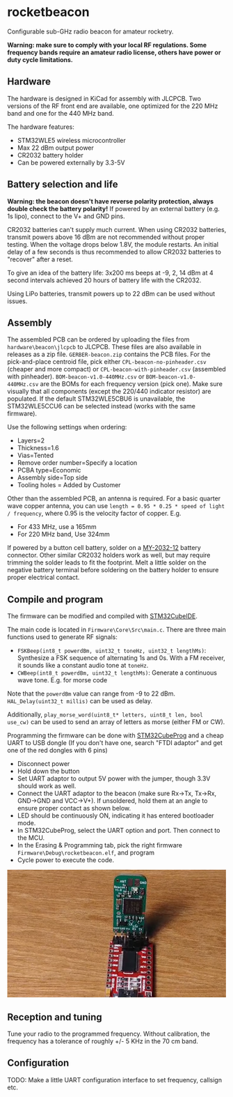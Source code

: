 # rocketbeacon
Configurable sub-GHz radio beacon for amateur rocketry.

**Warning: make sure to comply with your local RF regulations. Some frequency bands require an amateur radio license, others have power or duty cycle limitations.**

## Hardware
The hardware is designed in KiCad for assembly with JLCPCB. Two versions of the RF front end are available, one optimized for the 220 MHz band and one for the 440 MHz band.

The hardware features:

* STM32WLE5 wireless microcontroller
* Max 22 dBm output power
* CR2032 battery holder
* Can be powered externally by 3.3-5V

## Battery selection and life
**Warning: the beacon doesn't have reverse polarity protection, always double check the battery polarity!** If powered by an external battery (e.g. 1s lipo), connect to the V+ and GND pins. 

CR2032 batteries can't supply much current. When using CR2032 batteries, transmit powers above 16 dBm are not recommended without proper testing. When the voltage drops below 1.8V, the module restarts. An initial delay of a few seconds is thus recommended to allow CR2032 batteries to "recover" after a reset.

To give an idea of the battery life: 3x200 ms beeps at -9, 2, 14 dBm at 4 second intervals achieved 20 hours of battery life with the CR2032. 

Using LiPo batteries, transmit powers up to 22 dBm can be used without issues.

## Assembly
The assembled PCB can be ordered by uploading the files from `hardware\beacon\jlcpcb` to JLCPCB. These files are also available in releases as a zip file. `GERBER-beacon.zip` contains the PCB files. For the pick-and-place centroid file, pick either `CPL-beacon-no-pinheader.csv` (cheaper and more compact) or `CPL-beacon-with-pinheader.csv` (assembled with pinheader). `BOM-beacon-v1.0-440MHz.csv` or `BOM-beacon-v1.0-440MHz.csv` are the BOMs for each frequency version (pick one). Make sure visually that all components (except the 220/440 indicator resistor) are populated. If the default STM32WLE5CBU6 is unavailable, the STM32WLE5CCU6 can be selected instead (works with the same firmware).

Use the following settings when ordering:

* Layers=2
* Thickness=1.6
* Vias=Tented
* Remove order number=Specify a location
* PCBA type=Economic
* Assembly side=Top side
* Tooling holes = Added by Customer


Other than the assembled PCB, an antenna is required. For a basic quarter wave copper antenna, you can use `length = 0.95 * 0.25 * speed of light / frequency`, where 0.95 is the velocity factor of copper. E.g.

* For 433 MHz, use a 165mm
* For 220 MHz band, Use 324mm

If powered by a button cell battery, solder on a [MY-2032-12](https://www.lcsc.com/product-detail/Battery-Connectors_MYOUNG-MY-2032-12_C964833.html) battery connector. Other similar CR2032 holders work as well, but may require trimming the solder leads to fit the footprint. Melt a little solder on the negative battery terminal before soldering on the battery holder to ensure proper electrical contact.




## Compile and program
The firmware can be modified and compiled with [STM32CubeIDE](https://www.st.com/en/development-tools/stm32cubeide.html).

The main code is located in `Firmware\Core\Src\main.c`. There are three main functions used to generate RF signals:

* `FSKBeep(int8_t powerdBm, uint32_t toneHz, uint32_t lengthMs)`: Synthesize a FSK sequence of alternating 1s and 0s. With a FM receiver, it sounds like a constant audio tone at `toneHz`.
* `CWBeep(int8_t powerdBm, uint32_t lengthMs)`: Generate a continuous wave tone. E.g. for morse code

Note that the `powerdBm` value can range from -9 to 22 dBm. `HAL_Delay(uint32_t millis)` can be used as delay.

Additionally, `play_morse_word(uint8_t* letters, uint8_t len, bool use_cw)` can be used to send an array of letters as morse (either FM or CW).


Programming the firmware can be done with [STM32CubeProg](https://www.st.com/en/development-tools/stm32cubeprog.html) and a cheap UART to USB dongle (If you don't have one, search "FTDI adaptor" and get one of the red dongles with 6 pins)

* Disconnect power
* Hold down the button
* Set UART adaptor to output 5V power with the jumper, though 3.3V should work as well.
* Connect the UART adaptor to the beacon (make sure Rx->Tx, Tx->Rx, GND->GND and VCC->V+). If unsoldered, hold them at an angle to ensure proper contact as shown below.
* LED should be continuously ON, indicating it has entered bootloader mode.
* In STM32CubeProg, select the UART option and port. Then connect to the MCU.
* In the Erasing & Programming tab, pick the right firmware `Firmware\Debug\rocketbeacon.elf`, and program
* Cycle power to execute the code.


![programming](Images/programming.png)

## Reception and tuning
Tune your radio to the programmed frequency. Without calibration, the frequency has a tolerance of roughly +/- 5 KHz in the 70 cm band.

## Configuration
TODO: Make a little UART configuration interface to set frequency, callsign etc.